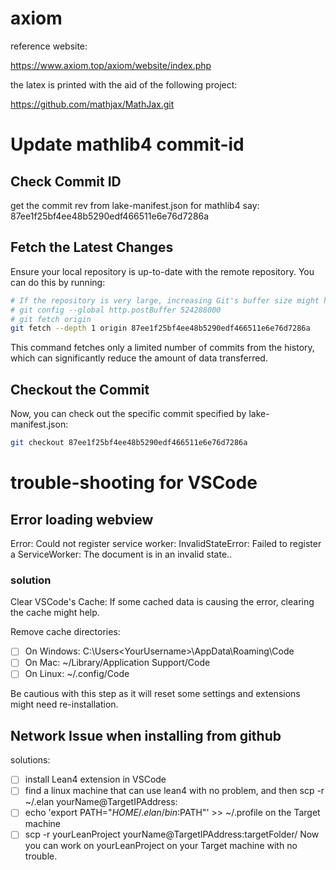 # axiom

reference website:

https://www.axiom.top/axiom/website/index.php

the latex is printed with the aid of the following project:

https://github.com/mathjax/MathJax.git


# Update mathlib4 commit-id

## Check Commit ID
get the commit rev from lake-manifest.json for mathlib4
say: 87ee1f25bf4ee48b5290edf466511e6e76d7286a

## Fetch the Latest Changes
Ensure your local repository is up-to-date with the remote repository. You can do this by running:
```bash
# If the repository is very large, increasing Git's buffer size might help. You can do this by setting the http.postBuffer option:
# git config --global http.postBuffer 524288000
# git fetch origin
git fetch --depth 1 origin 87ee1f25bf4ee48b5290edf466511e6e76d7286a
```
This command fetches only a limited number of commits from the history, which can significantly reduce the amount of data transferred.

## Checkout the Commit
Now, you can check out the specific commit specified by lake-manifest.json:
```bash
git checkout 87ee1f25bf4ee48b5290edf466511e6e76d7286a
```

# trouble-shooting for VSCode

## Error loading webview

Error: Could not register service worker: InvalidStateError: Failed to register a ServiceWorker: The document is in an invalid state..

### solution
Clear VSCode's Cache: If some cached data is causing the error, clearing the cache might help.

Remove cache directories:
- [ ] On Windows: C:\Users\<YourUsername>\AppData\Roaming\Code
- [ ] On Mac: ~/Library/Application Support/Code
- [ ] On Linux: ~/.config/Code

Be cautious with this step as it will reset some settings and extensions might need re-installation.

## Network Issue when installing from github
solutions:
- [ ] install Lean4 extension in VSCode
- [ ] find a linux machine that can use lean4 with no problem, and then scp -r ~/.elan yourName@TargetIPAddress:
- [ ] echo 'export PATH="$HOME/.elan/bin:$PATH"' >> ~/.profile on the Target machine
- [ ] scp -r yourLeanProject yourName@TargetIPAddress:targetFolder/
Now you can work on yourLeanProject on your Target machine with no trouble.
